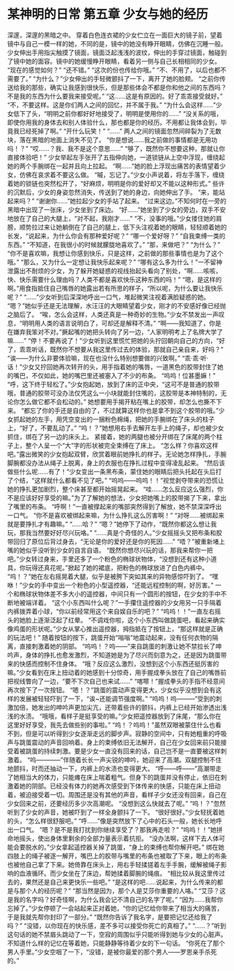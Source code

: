 # 某神明的日常 第五章 少女与她的经历

深邃，深邃的黑暗之中。
穿着白色连衣裙的少女伫立在一面巨大的镜子前，望着镜中与自己一模一样的她，不同的是，镜中的她没有睁开眼睛，仿佛在沉睡一般。少女伸出手用指尖触摸了镜面，镜面泛起浅浅的波纹，伸出的手穿过镜面，触碰到了镜中她的面容。镜中的她缓慢睁开眼睛，看着另一侧与自己长相相同的少女。
“现在的感觉如何？”
“还不错。”
“这次的份也传给你哦。”
“不、不用了，以后也都不需要了。”
“为什么？”少女伸出的手轻微颤抖了一下，离开了她的脸颊。
“之前你传送给我的那些，确实让我感到很快乐，但是那些体会不都是你和他之间的东西吗？不是我的东西为什么要我来接受呢。”
“这……这是有原因的。好了乖乖接受就好。”
“不，不要这样。这是你们两人之间的回忆，并不属于我。”
“为什么会这样……”少女低下了头，“明明之前你都好好地接受了，明明是使用你的……”
“没关系的哦，即使你用我的身体去和别人体验什么，那也都是你的经历。不用都让我体会到，毕竟我已经死掉了啊。”
“开什么玩笑！”
“……”
两人之间的镜面忽然间碎裂为了无数块，落在黑暗的地面上消失不见了。
“你是想说……我之前做的事情都是无用功吗！？”
“哎……？我、我不是这个意思……”
“够了，既然你不想要这种，那就让你直接体验吧！”
少女举起左手张开了五指伸向她，一道锁链从上空中浮现，缠绕起她的两个手腕绑在一起并且向上拉起。
“啊……”她的脸上浮现出痛苦的表情望着少女，仿佛在哀求着不要这么做。
“嘁，忘记了。”少女小声说着，将左手落下，缠绕着她的锁链也突然松开了，“好麻烦，明明是你的爱好却又不能以这种形式。”
些许的沉默后，少女的身姿忽然消失，传送到了她的身边，向她伸出了手。
“来，能站起来吗？”
“谢谢你……”她拉起少女的手站了起来。
“过来这边。”不知何时在一旁的黑暗中出现了一张床，少女坐到了床边。
“好……”她坐到了少女的旁边，双手不安地放在了自己的大腿上，“对不起，我刚才……”
“不，没事的哦。”少女搂住她的肩膀，顺势拉过来让她躺倒在了自己的腿上，低下头注视着她的眼睛，轻轻顺着她的长发，“说起来，为什么你会有那种爱好呢？”
“哪一个爱好呀？”
“自我束缚一类的东西。”
“不知道，在我很小的时候就朦胧地喜欢了。”
“那，来做吧？”
“为什么？”
“你不是喜欢嘛，我想让你感到快乐，只是这样，之前做的那些事情也是为了这个哦。”
“那么，又为什么一定想让我快乐起来呢？”
“哪有这么多为什么！”一不留神泄露出不耐烦的少女，为了躲开她疑惑的视线抬起头看向了别处，“啊……咳咳，快、快乐需要什么理由吗？人类不都是喜欢快乐这种东西的吗！”
“嗯，是这样的啊。”用食指抵住自己嘴唇的她露出若有所思的样子，“所以呢，为什么要让我快乐呢？”
“……”少女听到后深深地呼出一口气，堆起微笑注视着满脸疑惑的她。
“嗯？”她似乎还是无法理解，水汪汪的大眼睛望着少女，刚才的不安感好像已经抛之脑后了。
“唉，怎么会这样，人类还真是一种奇妙的生物。”少女不禁发出一声叹息，“明明用人类的语言说明白了，可却还是解释不清。”
“啊——我知道了，你是在嫌弃我笨对不对。”撅起嘴的她把头转向了另一边，“人家明明考上了名牌大学了嘛……”
“停！不要再说了！”少女听到这里慌忙把她的头拧回朝向自己的方向，“好了，乖乖听话，既然你不想要从我这里传过去的体验，那就自己亲自来，好吗？”
“诶——为什么非要体验嘛，现在也没什么特别想要做的兴致啊。”
“乖·乖·听·话！”少女又拧回她再次转开的头，用手指着她的嘴唇，一道黑色的胶带封住了她的嘴巴，不仅如此，她的嘴巴里还被塞入了不少的布条。
“呜呜！位甚墨嫲！”
“呼，这下终于轻松了。”少女抱起她，放到了床的正中央，“这可不是普通的胶带哦，普通的胶带可没办法仅凭这么一小块就能封住嘴的，这胶带是本神特制的，无论你怎么做它都不会松动的。”
她想要用手揭开粘在嘴上的胶带，却怎么也撕不下来。
“都忘了你的手还是自由的了，不过就算这样你也是拿不到这个胶带的哦。”少女抓起她的左手，用凭空变出的一捆粉色棉绳，把她的手腕绑在了床头的柱子上，“好了，不要乱动了。”
“呜！？”她想用右手去解开左手上的绳子，却也被少女抓住，绑在了另一边的床头上。
紧接着，她的两腿也被分开绑在了床尾的两个柱子上，整个人呈一个“大”字的形状被完全束缚在了床上。
“怎么样？你喜欢这样吧。”露出微笑的少女抱起双臂，欣赏着眼前她挣扎的样子。无论她怎样挣扎，手腕脚腕都没办法从绳子上脱离，身上的衣服也在挣扎过程中变得凌乱起来。
“然后该做些什么呢……有了！”少女变出一条黑布条，蒙住她的眼睛后把头托起在头后打了个结，“这样就什么都看不见了吧。”
“呜呜——呜呜！！”视觉剥夺带来的恐慌让她的挣扎更加剧烈，整个床甚至都开始摇晃起来。
“哇……怎么反应这么强烈，你不是应该好好享受的嘛。”为了了解她的想法，少女把她嘴上的胶带揭了下来，拿出了嘴里的布条。
“呼啊！”一直被撑起来的嘴部突然得到了解放，她不禁深深呼出一口气。
“你不是喜欢被绑起来嘛，为什么挣扎这么厉害啊！”
“对呀……被绑起来就是要挣扎才有趣嘛。”
“……哈？”
“嗯？”她停下了动作，“既然你都这么想让我玩，那我当然要好好尽兴玩咯。”
“……真是个奇怪的人。”少女摇摇头又把布条和胶带回归了原位后背过身去，“无论是你的爱好还是你的死因……”
“唔？”被重新堵上嘴的她似乎没听到少女的自言自语。
“既然你想尽兴玩的话，那我来帮你一把吧。”少女转过身来，手里还多了一个粉色的椭球状物体，“没想到还有这种小道具，你玩得还真花呢。”掀起了她的裙底，把粉色的椭球放进了白色内裤中。
“呜！？”她在左右摇晃着大腿，似乎是被胯下突如其来的异物感惊吓到了。
“嘿咻！”少女的手中变出一个粉色的小型遥控器，“还能远程控制的啊，好厉害。”
一个和椭球状物体差不多大小的遥控器，中间只有一个圆形的按钮，在少女的手中不断地被端详着。
“这个小东西叫什么呢？”一手攥住遥控器的少女用另一只手隔着内裤拨弄着小球，“你以前经常用这个来自娱自乐的吧？”
“呜呜！！”一直左右摇头的她脸上逐渐泛起了红晕。
“不调戏你啦，这个小东西叫做跳蛋吧，看起来确实像鸡蛋的形状呢。”少女从掌心推出遥控器，拇指抵在了按钮上，“那这样就是正确的玩法吧！”
随着按钮的按下，跳蛋开始“嗡嗡”地震动起来，没有任何衣物的隔离，直接刺激着她的阴部。
“呜呜！？呜——”来自跳蛋的刺激让她不禁拉长了呻吟声，身体的挣扎也愈发激烈，不知道她是为了尽兴而刻意为之，还是因为跳蛋带来的快感而控制不住身体。
“哦？反应这么激烈，没想到这个小东西还挺厉害的嘛。”少女看到在床上扭动着的她感到十分惊奇，用手握成拳头放在了自己的嘴唇前把视线瞥向了一边，“要不下次自己也来试……”
“喀嚓！”握成拳头的手指不经意间再次按下了一次按钮。
“嗯！？”跳蛋的震动声变得更大，少女似乎没想到会有这样的发展被轻轻吓到了一下，“诶~还能调节强度啊。”
“呜呜！呜———”受到的刺激加倍，她发出的呻吟声更加尖亢，还带着些许的颤抖，内裤上已经开始渗透出浅浅的水渍。
“哦哦，看样子是挺享受的嘛。”少女把遥控器放到了床尾，“那么你在这里好好享受，我先去做些别的事啦。”
“呜！？呜呜！”虽然双眼被蒙住什么也看不到，但是可以听得到少女逐渐走远的脚步声。寂静的空间中，只有她粗重的呼吸声与跳蛋震动的声音回响着。身上的束缚依旧无法解开，自己在少女回来前只能接受着被跳蛋的持续刺激。要是少女一直没有回来的话，自己岂不是一直要被这样刺激着。
“呜————”伴随着长长一声尖锐的呻吟，她迎来了高潮。双腿控制不住地颤抖，时而还抽动一下，内裤上的水渍也变得更大。
“呼——呼——”高潮带走了她相当大的体力，只能瘫在床上喘着粗气。但身下的跳蛋并没有停止，依旧在刺激着她的阴部。已经没有体力的她再次感受到下体传来的快感，只能在床上扭动着，被迫接受着一切。周围还是没有其他的声音，看样子少女还没有回来，自己在少女回来之前，还要经历多少次高潮呢。
“没想到这么快就去了呢。”
“呜！？”忽然听到了少女的声音，她被吓到了一样全身颤抖了一下。
“很好很好。”少女轻抚着她的头，“怎么样很舒服吧。”
“呼……”像是突然放下了心中的石头一般，她长长地呼出一口气。
“嗯？是不是我打扰到你继续享受了？那我再走啦？”
“呜呜！！”她拼命地摇头，使出身体里剩余的全部力量表示着抗拒。
“没办法啊，这样下去人体可能会要脱水的。”少女拿起遥控器关掉了跳蛋，“身上的束缚也帮你解开吧。”
绑在她四肢上的绳子被逐一解开，嘴巴上的胶带与嘴里的布条也被取了下来，眼上的布条也被他自己拿了下来。她倚靠在床头上，用右手轻揉搓着左手手腕，缓解被绳子影响的血液循环。而少女坐在了床边，帮她揉着脚腕的绳痕。
“相比较从我这里传过去的，果然还是自己来更快乐一些吧。”
“是这样的吧……说起来，为什么传来的都是与那个人的经历呢？”
“那当然是因为，那个人是艾莎你重要的人咯。”
“艾莎？这是我的名字吗？好奇怪啊，为什么我会记不清自己的名字了呢。”
“因为……我帮你忘掉了。”少女停顿了一会站起来正对着她，“你的记忆给你带来了相当大的痛苦，于是我就先帮你封印了一部分。”
“既然你告诉了我名字，是要把记忆还给我了吗？”
“没错，以你现在的快乐感，差不多可以接受你死亡的真相了。”
“……？”听到这句话的她不禁眉头跳动了一下，空寂的周围似乎只能听得到她与少女的心脏声。不知道什么样的记忆在等着她，只能静静等待着少女的下一句话。
“你死在了那个男人手里。”少女空咽了一下，“没错，是被你最爱的那个男人——罗恩亲手杀死的。”